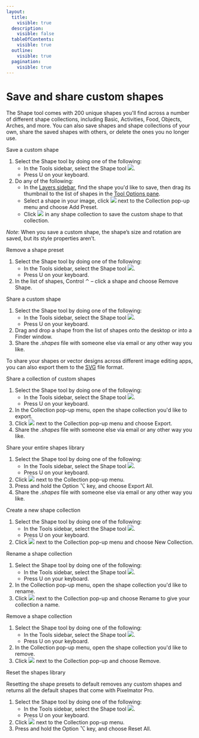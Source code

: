 ```yaml
---
layout:
  title:
    visible: true
  description:
    visible: false
  tableOfContents:
    visible: true
  outline:
    visible: true
  pagination:
    visible: true
---
```


# Save and share custom shapes

The Shape tool comes with 200 unique shapes you'll find across a number of different shape collections, including Basic, Activities, Food, Objects, Arches, and more. You can also save shapes and shape collections of your own, share the saved shapes with others, or delete the ones you no longer use.

Save a custom shape

1. Select the Shape tool by doing one of the following:
   * In the Tools sidebar, select the Shape tool ![](https://help.pixelmator.com/pixelmator-pro/3.5/assets/English/1605106203000.png).
   * Press U on your keyboard.
2. Do any of the following:
   * In the [Layers sidebar](https://www.pixelmator.com/support/guide/pixelmator-pro/#glossary), find the shape you'd like to save, then drag its thumbnail to the list of shapes in the [Tool Options pane](https://www.pixelmator.com/support/guide/pixelmator-pro/#glossary).
   * Select a shape in your image, click ![](https://help.pixelmator.com/pixelmator-pro/3.5/assets/English/1603810631000.png) next to the Collection pop-up menu and choose Add Preset.
   * Click ![](https://help.pixelmator.com/pixelmator-pro/3.5/assets/English/1579274394000.png) in any shape collection to save the custom shape to that collection.

_Note_: When you save a custom shape, the shape’s size and rotation are saved, but its style properties aren’t.

Remove a shape preset

1. Select the Shape tool by doing one of the following:
   * In the Tools sidebar, select the Shape tool ![](https://help.pixelmator.com/pixelmator-pro/3.5/assets/English/1605106203000.png).
   * Press U on your keyboard.
2. In the list of shapes, Control ⌃ – click a shape and choose Remove Shape.

Share a custom shape

1. Select the Shape tool by doing one of the following:
   * In the Tools sidebar, select the Shape tool ![](https://help.pixelmator.com/pixelmator-pro/3.5/assets/English/1605106203000.png).
   * Press U on your keyboard.
2. Drag and drop a shape from the list of shapes onto the desktop or into a Finder window.
3. Share the _.shapes_ file with someone else via email or any other way you like.

To share your shapes or vector designs across different image editing apps, you can also export them to the [SVG](https://www.pixelmator.com/support/guide/pixelmator-pro/798) file format.

Share a collection of custom shapes

1. Select the Shape tool by doing one of the following:
   * In the Tools sidebar, select the Shape tool ![](https://help.pixelmator.com/pixelmator-pro/3.5/assets/English/1605106203000.png).
   * Press U on your keyboard.
2. In the Collection pop-up menu, open the shape collection you'd like to export.&#x20;
3. Click ![](https://help.pixelmator.com/pixelmator-pro/3.5/assets/English/1603810631000.png) next to the Collection pop-up menu and choose Export.
4. Share the _.shapes_ file with someone else via email or any other way you like.

Share your entire shapes library

1. Select the Shape tool by doing one of the following:
   * In the Tools sidebar, select the Shape tool ![](https://help.pixelmator.com/pixelmator-pro/3.5/assets/English/1605106203000.png).
   * Press U on your keyboard.
2. Click ![](https://help.pixelmator.com/pixelmator-pro/3.5/assets/English/1603810631000.png) next to the Collection pop-up menu.
3. Press and hold the Option ⌥ key, and choose Export All.
4. Share the _.shapes_ file with someone else via email or any other way you like.

Create a new shape collection

1. Select the Shape tool by doing one of the following:
   * In the Tools sidebar, select the Shape tool ![](https://help.pixelmator.com/pixelmator-pro/3.5/assets/English/1605106203000.png).
   * Press U on your keyboard.
2. Click ![](https://help.pixelmator.com/pixelmator-pro/3.5/assets/English/1603810631000.png) next to the Collection pop-up menu and choose New Collection.

Rename a shape collection

1. Select the Shape tool by doing one of the following:
   * In the Tools sidebar, select the Shape tool ![](https://help.pixelmator.com/pixelmator-pro/3.5/assets/English/1605106203000.png).
   * Press U on your keyboard.
2. In the Collection pop-up menu, open the shape collection you'd like to rename.
3. Click ![](https://help.pixelmator.com/pixelmator-pro/3.5/assets/English/1603810631000.png) next to the Collection pop-up and choose Rename to give your collection a name.

Remove a shape collection

1. Select the Shape tool by doing one of the following:
   * In the Tools sidebar, select the Shape tool ![](https://help.pixelmator.com/pixelmator-pro/3.5/assets/English/1605106203000.png).
   * Press U on your keyboard.
2. In the Collection pop-up menu, open the shape collection you'd like to remove.
3. Click ![](https://help.pixelmator.com/pixelmator-pro/3.5/assets/English/1603810631000.png) next to the Collection pop-up and choose Remove.

Reset the shapes library

Resetting the shape presets to default removes any custom shapes and returns all the default shapes that come with Pixelmator Pro.

1. Select the Shape tool by doing one of the following:
   * In the Tools sidebar, select the Shape tool ![](https://help.pixelmator.com/pixelmator-pro/3.5/assets/English/1605106203000.png).
   * Press U on your keyboard.
2. Click ![](https://help.pixelmator.com/pixelmator-pro/3.5/assets/English/1603810631000.png) next to the Collection pop-up menu.
3. Press and hold the Option ⌥ key, and choose Reset All.
